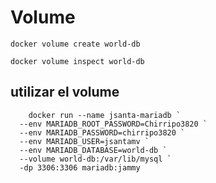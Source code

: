 
# Volume

`docker volume create world-db`

`docker volume inspect world-db`

## utilizar el volume

```powershel
    docker run --name jsanta-mariadb `
  --env MARIADB_ROOT_PASSWORD=Chirripo3820 `
  --env MARIADB_PASSWORD=chirripo3820 `
  --env MARIADB_USER=jsantamv `
  --env MARIADB_DATABASE=world-db `
  --volume world-db:/var/lib/mysql `
  -dp 3306:3306 mariadb:jammy
  
  
```